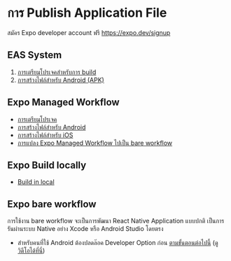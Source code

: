 # การ Publish Application File

สมัคร Expo developer account ฟรี https://expo.dev/signup 

## EAS System

1. [การเตรียมโปรเจคสำหรับการ build](eas/1-prepare-publish.md)
2. [การสร้างไฟล์สำหรับ Android (APK)](https://docs.expo.dev/build-reference/apk/)



## Expo Managed Workflow

- [การเตรียมโปรเจค](1-prepare-publish.md)
- [การสร้างไฟล์สำหรับ Android](2-publish-android.md)
- [การสร้างไฟล์สำหรับ iOS](3-publish-ios.md)
- [การแปลง Expo Managed Workflow ไปเป็น bare workflow](4-managed-to-bare.md)

## Expo Build locally

- [Build in local](../publishing/local-build/readme.md)

## Expo bare workflow

การใช้งาน bare workflow จะเป็นการพัฒนา React Native Application แบบปกติ เป็นการรันผ่านระบบ Native อย่าง Xcode หรือ Android Studio โดยตรง

- สำหรับคนที่ใช้ Android ต้องปลดล๊อค Developer Option ก่อน [ตามขั้นตอนต่อไปนี้](https://nextflow.in.th/2014/enable-android-developer-option/) ([ดูวิดีโอได้ที่นี่](https://www.youtube.com/watch?v=eMObL8hNzec))
